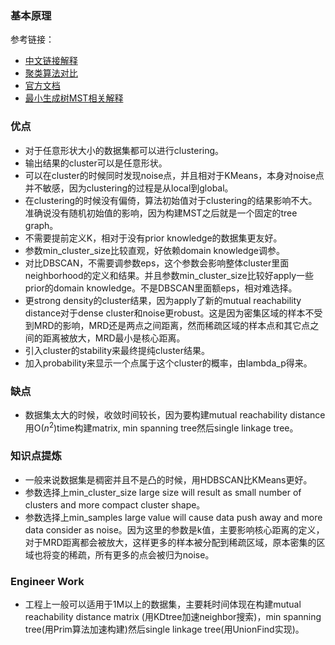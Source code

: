 
### 基本原理
参考链接：
- [中文链接解释](https://blog.csdn.net/ACM_hades/article/details/90906677)
- [聚类算法对比](https://scikit-learn.org/stable/modules/clustering.html)
- [官方文档](https://hdbscan.readthedocs.io/en/latest/how_hdbscan_works.html)
- [最小生成树MST相关解释](https://zhuanlan.zhihu.com/p/34922624)
### 优点
- 对于任意形状大小的数据集都可以进行clustering。
- 输出结果的cluster可以是任意形状。
- 可以在cluster的时候同时发现noise点，并且相对于KMeans，本身对noise点并不敏感，因为clustering的过程是从local到global。
- 在clustering的时候没有偏倚，算法初始值对于clustering的结果影响不大。准确说没有随机初始值的影响，因为构建MST之后就是一个固定的tree graph。
- 不需要提前定义K，相对于没有prior knowledge的数据集更友好。
- 参数min_cluster_size比较直观，好依赖domain knowledge调参。
- 对比DBSCAN，不需要调参数eps，这个参数会影响整体cluster里面neighborhood的定义和结果。并且参数min_cluster_size比较好apply一些prior的domain knowledge。不是DBSCAN里面额eps，相对难选择。
- 更strong density的cluster结果，因为apply了新的mutual reachability distance对于dense cluster和noise更robust。这是因为密集区域的样本不受到MRD的影响，MRD还是两点之间距离，然而稀疏区域的样本点和其它点之间的距离被放大，MRD最小是核心距离。
- 引入cluster的stability来最终提纯cluster结果。
- 加入probability来显示一个点属于这个cluster的概率，由lambda_p得来。
### 缺点
- 数据集太大的时候，收敛时间较长，因为要构建mutual reachability distance用O($n^2$)time构建matrix, min spanning tree然后single linkage tree。
### 知识点提炼
- 一般来说数据集是稠密并且不是凸的时候，用HDBSCAN比KMeans更好。
- 参数选择上min_cluster_size large size will result as small number of clusters and more compact cluster shape。
- 参数选择上min_samples large value will cause data push away and more data consider as noise。因为这里的参数是k值，主要影响核心距离的定义，对于MRD距离都会被放大，这样更多的样本被分配到稀疏区域，原本密集的区域也将变的稀疏，所有更多的点会被归为noise。
### Engineer Work
- 工程上一般可以适用于1M以上的数据集，主要耗时间体现在构建mutual reachability distance matrix (用KDtree加速neighbor搜索)，min spanning tree(用Prim算法加速构建)然后single linkage tree(用UnionFind实现)。
